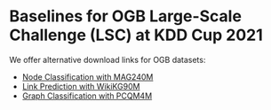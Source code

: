 # Baselines for OGB Large-Scale Challenge (LSC) at KDD Cup 2021

We offer alternative download links for OGB datasets:

- [Node Classification with MAG240M](https://dgl-data.s3accelerate.amazonaws.com/dataset/OGB-LSC/mag240m_kddcup2021.zip)
- [Link Prediction with WikiKG90M](https://dgl-data.s3accelerate.amazonaws.com/dataset/OGB-LSC/wikikg90m_kddcup2021.zip)
- [Graph Classification with PCQM4M](https://dgl-data.s3accelerate.amazonaws.com/dataset/OGB-LSC/pcqm4m_kddcup2021.zip)
